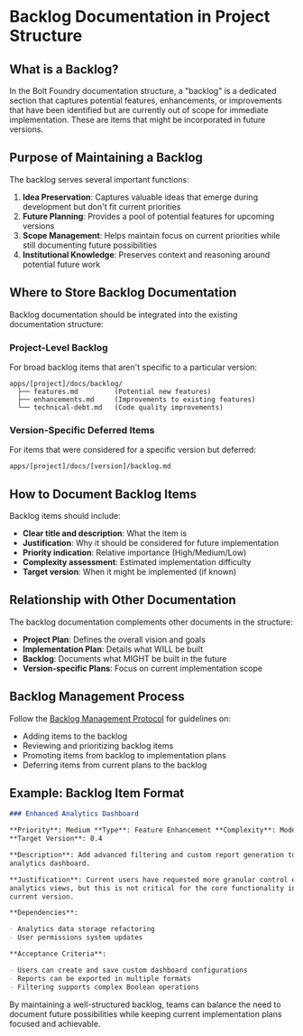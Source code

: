 # Backlog Documentation in Project Structure

## What is a Backlog?

In the Bolt Foundry documentation structure, a "backlog" is a dedicated section
that captures potential features, enhancements, or improvements that have been
identified but are currently out of scope for immediate implementation. These
are items that might be incorporated in future versions.

## Purpose of Maintaining a Backlog

The backlog serves several important functions:

1. **Idea Preservation**: Captures valuable ideas that emerge during development
   but don't fit current priorities
2. **Future Planning**: Provides a pool of potential features for upcoming
   versions
3. **Scope Management**: Helps maintain focus on current priorities while still
   documenting future possibilities
4. **Institutional Knowledge**: Preserves context and reasoning around potential
   future work

## Where to Store Backlog Documentation

Backlog documentation should be integrated into the existing documentation
structure:

### Project-Level Backlog

For broad backlog items that aren't specific to a particular version:

```
apps/[project]/docs/backlog/
  ├── features.md         (Potential new features)
  ├── enhancements.md     (Improvements to existing features)
  └── technical-debt.md   (Code quality improvements)
```

### Version-Specific Deferred Items

For items that were considered for a specific version but deferred:

```
apps/[project]/docs/[version]/backlog.md
```

## How to Document Backlog Items

Backlog items should include:

- **Clear title and description**: What the item is
- **Justification**: Why it should be considered for future implementation
- **Priority indication**: Relative importance (High/Medium/Low)
- **Complexity assessment**: Estimated implementation difficulty
- **Target version**: When it might be implemented (if known)

## Relationship with Other Documentation

The backlog documentation complements other documents in the structure:

- **Project Plan**: Defines the overall vision and goals
- **Implementation Plan**: Details what WILL be built
- **Backlog**: Documents what MIGHT be built in the future
- **Version-specific Plans**: Focus on current implementation scope

## Backlog Management Process

Follow the
[Backlog Management Protocol](../agents/behaviors/backlog-management.bhc.md) for
guidelines on:

- Adding items to the backlog
- Reviewing and prioritizing backlog items
- Promoting items from backlog to implementation plans
- Deferring items from current plans to the backlog

## Example: Backlog Item Format

```markdown
### Enhanced Analytics Dashboard

**Priority**: Medium **Type**: Feature Enhancement **Complexity**: Moderate
**Target Version**: 0.4

**Description**: Add advanced filtering and custom report generation to the
analytics dashboard.

**Justification**: Current users have requested more granular control over
analytics views, but this is not critical for the core functionality in the
current version.

**Dependencies**:

- Analytics data storage refactoring
- User permissions system updates

**Acceptance Criteria**:

- Users can create and save custom dashboard configurations
- Reports can be exported in multiple formats
- Filtering supports complex Boolean operations
```

By maintaining a well-structured backlog, teams can balance the need to document
future possibilities while keeping current implementation plans focused and
achievable.
